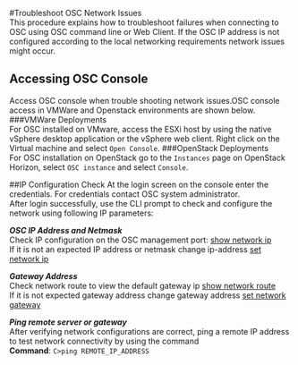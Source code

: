 #Troubleshoot OSC Network Issues  
This procedure explains how to troubleshoot failures when connecting to OSC using OSC command line or Web Client. If the OSC IP address is not configured according to the local networking requirements network issues might occur.  
## Accessing OSC Console  
Access OSC console when trouble shooting network issues.OSC console access in VMWare and Openstack environments are shown below.
###VMWare Deployments  
For OSC installed on VMware, access the ESXi host by using the native vSphere desktop application or the vSphere web client. 
Right click on the Virtual machine and select `Open Console`.
###OpenStack Deployments  
For OSC installation on OpenStack go to the `Instances` page on OpenStack Horizon, select `OSC instance` and select `Console`.  

##IP Configuration Check
At the login screen on the console enter the credentials. For credentials contact OSC system administrator.  
After login successfully, use the CLI prompt to check and configure the network using following IP parameters:  

***OSC IP Address and Netmask***  
Check IP configuration on the OSC management port:   [show network ip](/references/cli.md/#user-content-show-network-ip)  
If it is not an expected IP address or netmask change ip-address  [set network ip](/references/cli.md/#user-content-set-network-ip)  

***Gateway Address***  
Check network route to view the default gateway ip  [show network route](/references/cli.md/#user-content-show-network-route)  
If it is not expected gateway address change gateway address [set network gateway](/references/cli.md/#user-content-set-network-gateway)  

***Ping remote server or gateway***  
After verifying network configurations are correct, ping a remote IP address to test network connectivity by using the command  
**Command**: `C>ping REMOTE_IP_ADDRESS`
